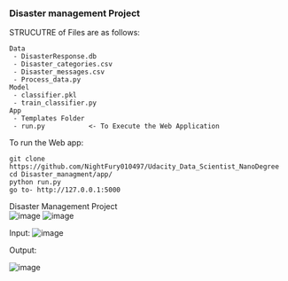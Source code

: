 ### Disaster management Project

STRUCUTRE of Files are as follows:  

    Data
     - DisasterResponse.db	
     - Disaster_categories.csv	
     - Disaster_messages.csv	
     - Process_data.py
    Model
     - classifier.pkl 
     - train_classifier.py
    App
     - Templates Folder
     - run.py           <- To Execute the Web Application  


To run the Web app:

    git clone https://github.com/NightFury010497/Udacity_Data_Scientist_NanoDegree
    cd Disaster_managment/app/
    python run.py
    go to- http://127.0.0.1:5000
Disaster Management Project  
![image](https://user-images.githubusercontent.com/56355704/83690530-8a674c80-a60e-11ea-8b74-6a3e98035e2f.png)
![image](https://user-images.githubusercontent.com/56355704/83690593-9f43e000-a60e-11ea-950e-ac6561df53dd.png)


Input:
![image](https://user-images.githubusercontent.com/56355704/83689371-8c301080-a60c-11ea-9593-8f3af9f986df.png)

Output:  

![image](https://user-images.githubusercontent.com/56355704/83689340-7e7a8b00-a60c-11ea-88ef-9021e2faa61d.png)


